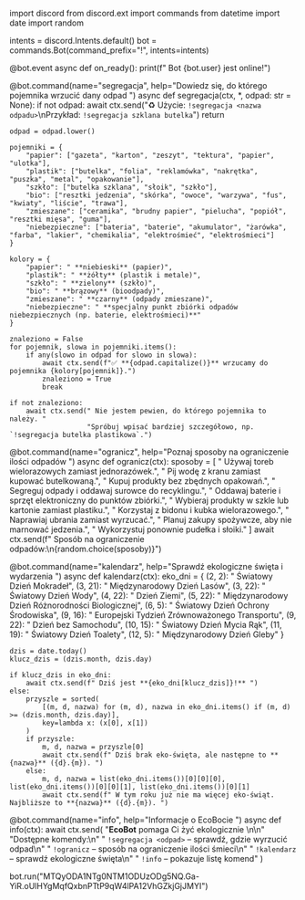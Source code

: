 import discord
from discord.ext import commands
from datetime import date
import random

intents = discord.Intents.default()
bot = commands.Bot(command_prefix="!", intents=intents)

@bot.event
async def on_ready():
    print(f" Bot {bot.user} jest online!")


@bot.command(name="segregacja", help="Dowiedz się, do którego pojemnika wrzucić dany odpad ")
async def segregacja(ctx, *, odpad: str = None):
    if not odpad:
        await ctx.send("♻️ Użycie: `!segregacja <nazwa odpadu>`\nPrzykład: `!segregacja szklana butelka`")
        return

    odpad = odpad.lower()

    pojemniki = {
        "papier": ["gazeta", "karton", "zeszyt", "tektura", "papier", "ulotka"],
        "plastik": ["butelka", "folia", "reklamówka", "nakrętka", "puszka", "metal", "opakowanie"],
        "szkło": ["butelka szklana", "słoik", "szkło"],
        "bio": ["resztki jedzenia", "skórka", "owoce", "warzywa", "fus", "kwiaty", "liście", "trawa"],
        "zmieszane": ["ceramika", "brudny papier", "pielucha", "popiół", "resztki mięsa", "guma"],
        "niebezpieczne": ["bateria", "baterie", "akumulator", "żarówka", "farba", "lakier", "chemikalia", "elektrośmieć", "elektrośmieci"]
    }

    kolory = {
        "papier": " **niebieski** (papier)",
        "plastik": " **żółty** (plastik i metale)",
        "szkło": " **zielony** (szkło)",
        "bio": " **brązowy** (bioodpady)",
        "zmieszane": " **czarny** (odpady zmieszane)",
        "niebezpieczne": " **specjalny punkt zbiórki odpadów niebezpiecznych (np. baterie, elektrośmieci)**"
    }

    znaleziono = False
    for pojemnik, slowa in pojemniki.items():
        if any(slowo in odpad for slowo in slowa):
            await ctx.send(f"✅ **{odpad.capitalize()}** wrzucamy do pojemnika {kolory[pojemnik]}.")
            znaleziono = True
            break

    if not znaleziono:
        await ctx.send(" Nie jestem pewien, do którego pojemnika to należy. "
                       "Spróbuj wpisać bardziej szczegółowo, np. `!segregacja butelka plastikowa`.")


@bot.command(name="ogranicz", help="Poznaj sposoby na ograniczenie ilości odpadów ")
async def ogranicz(ctx):
    sposoby = [
        " Używaj toreb wielorazowych zamiast jednorazówek.",
        " Pij wodę z kranu zamiast kupować butelkowaną.",
        " Kupuj produkty bez zbędnych opakowań.",
        " Segreguj odpady i oddawaj surowce do recyklingu.",
        " Oddawaj baterie i sprzęt elektroniczny do punktów zbiórki.",
        " Wybieraj produkty w szkle lub kartonie zamiast plastiku.",
        " Korzystaj z bidonu i kubka wielorazowego.",
        " Naprawiaj ubrania zamiast wyrzucać.",
        " Planuj zakupy spożywcze, aby nie marnować jedzenia.",
        " Wykorzystuj ponownie pudełka i słoiki."
    ]
    await ctx.send(f" Sposób na ograniczenie odpadów:\n{random.choice(sposoby)}")


@bot.command(name="kalendarz", help="Sprawdź ekologiczne święta i wydarzenia ")
async def kalendarz(ctx):
    eko_dni = {
        (2, 2): " Światowy Dzień Mokradeł",
        (3, 21): " Międzynarodowy Dzień Lasów",
        (3, 22): " Światowy Dzień Wody",
        (4, 22): " Dzień Ziemi",
        (5, 22): " Międzynarodowy Dzień Różnorodności Biologicznej",
        (6, 5): " Światowy Dzień Ochrony Środowiska",
        (9, 16): " Europejski Tydzień Zrównoważonego Transportu",
        (9, 22): " Dzień bez Samochodu",
        (10, 15): " Światowy Dzień Mycia Rąk",
        (11, 19): " Światowy Dzień Toalety",
        (12, 5): " Międzynarodowy Dzień Gleby"
    }

    dzis = date.today()
    klucz_dzis = (dzis.month, dzis.day)

    if klucz_dzis in eko_dni:
        await ctx.send(f" Dziś jest **{eko_dni[klucz_dzis]}!** ")
    else:
        przyszle = sorted(
            [(m, d, nazwa) for (m, d), nazwa in eko_dni.items() if (m, d) >= (dzis.month, dzis.day)],
            key=lambda x: (x[0], x[1])
        )
        if przyszle:
            m, d, nazwa = przyszle[0]
            await ctx.send(f" Dziś brak eko-święta, ale następne to **{nazwa}** ({d}.{m}). ")
        else:
            m, d, nazwa = list(eko_dni.items())[0][0][0], list(eko_dni.items())[0][0][1], list(eko_dni.items())[0][1]
            await ctx.send(f" W tym roku już nie ma więcej eko-świąt. Najbliższe to **{nazwa}** ({d}.{m}). ")


@bot.command(name="info", help="Informacje o EcoBocie ")
async def info(ctx):
    await ctx.send(
        "**EcoBot** pomaga Ci żyć ekologicznie \n\n"
        "Dostępne komendy:\n"
        " `!segregacja <odpad>` – sprawdź, gdzie wyrzucić odpad\n"
        " `!ogranicz` – sposób na ograniczenie ilości śmieci\n"
        " `!kalendarz` – sprawdź ekologiczne święta\n"
        " `!info` – pokazuje listę komend"
    )








































bot.run("MTQyODA1NTg0NTM1ODUzODg5NQ.Ga-YiR.oUlHYgMqfQxbnPTtP9qW4lPA12VhGZkjGjJMYI")
